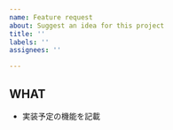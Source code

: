```yaml
---
name: Feature request
about: Suggest an idea for this project
title: ''
labels: ''
assignees: ''

---
```


## WHAT
- 実装予定の機能を記載

